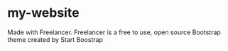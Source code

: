 # my-website
Made with Freelancer. Freelancer is a free to use, open source Bootstrap theme created by Start Boostrap
